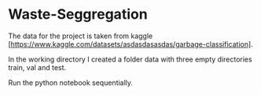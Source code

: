 # Waste-Seggregation

The data for the project is taken from kaggle [https://www.kaggle.com/datasets/asdasdasasdas/garbage-classification].

In the working directory I created a folder data with three empty directories train, val and test.

Run the python notebook sequentially.
